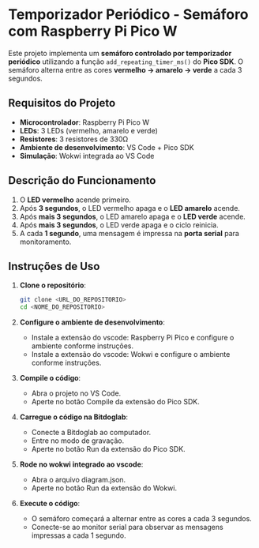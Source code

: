# Temporizador Periódico - Semáforo com Raspberry Pi Pico W

Este projeto implementa um **semáforo controlado por temporizador periódico** utilizando a função `add_repeating_timer_ms()` do **Pico SDK**. O semáforo alterna entre as cores **vermelho → amarelo → verde** a cada 3 segundos.

## Requisitos do Projeto

- **Microcontrolador**: Raspberry Pi Pico W  
- **LEDs**: 3 LEDs (vermelho, amarelo e verde)  
- **Resistores**: 3 resistores de 330Ω  
- **Ambiente de desenvolvimento**: VS Code + Pico SDK  
- **Simulação**: Wokwi integrada ao VS Code  

## Descrição do Funcionamento

1. O **LED vermelho** acende primeiro.  
2. Após **3 segundos**, o LED vermelho apaga e o **LED amarelo** acende.  
3. Após **mais 3 segundos**, o LED amarelo apaga e o **LED verde** acende.  
4. Após **mais 3 segundos**, o LED verde apaga e o ciclo reinicia.  
5. A cada **1 segundo**, uma mensagem é impressa na **porta serial** para monitoramento.

## Instruções de Uso

1. **Clone o repositório**:
    ```sh
    git clone <URL_DO_REPOSITORIO>
    cd <NOME_DO_REPOSITORIO>
    ```

2. **Configure o ambiente de desenvolvimento**:
    - Instale a extensão do vscode: Raspberry Pi Pico e configure o ambiente conforme instruções.
    - Instale a extensão do vscode: Wokwi e configure o ambiente conforme instruções.

3. **Compile o código**:
    - Abra o projeto no VS Code.
    - Aperte no botão Compile da extensão do Pico SDK.

4. **Carregue o código na Bitdoglab**:
    - Conecte a Bitdoglab ao computador.
    - Entre no modo de gravação.
    - Aperte no botão Run da extensão do Pico SDK.

5. **Rode no wokwi integrado ao vscode**:
    - Abra o arquivo diagram.json.
    - Aperte no botão Run da extensão do Wokwi.

6. **Execute o código**:
    - O semáforo começará a alternar entre as cores a cada 3 segundos.
    - Conecte-se ao monitor serial para observar as mensagens impressas a cada 1 segundo.
